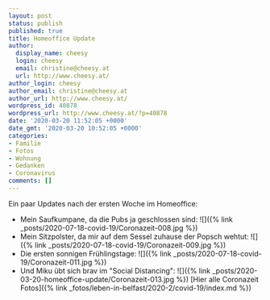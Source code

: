 ```yaml
---
layout: post
status: publish
published: true
title: Homeoffice Update
author:
  display_name: cheesy
  login: cheesy
  email: christine@cheesy.at
  url: http://www.cheesy.at/
author_login: cheesy
author_email: christine@cheesy.at
author_url: http://www.cheesy.at/
wordpress_id: 40878
wordpress_url: http://www.cheesy.at/?p=40878
date: '2020-03-20 11:52:05 +0000'
date_gmt: '2020-03-20 10:52:05 +0000'
categories:
- Familie
- Fotos
- Wohnung
- Gedanken
- Coronavirus
comments: []
---
```

Ein paar Updates nach der ersten Woche im Homeoffice:
- Mein Saufkumpane, da die Pubs ja geschlossen sind:
 ![]({% link _posts/2020-07-18-covid-19/Coronazeit-008.jpg %})
- Mein Sitzpolster, da mir auf dem Sessel zuhause der Popsch wehtut:
 ![]({% link _posts/2020-07-18-covid-19/Coronazeit-009.jpg %})
- Die ersten sonnigen Frühlingstage:
 ![]({% link _posts/2020-07-18-covid-19/Coronazeit-011.jpg %})
- Und Miku übt sich brav im "Social Distancing":
 ![]({% link _posts/2020-03-20-homeoffice-update/Coronazeit-013.jpg %})
[Hier alle Coronazeit Fotos]({% link _fotos/leben-in-belfast/2020-2/covid-19/index.md %})
